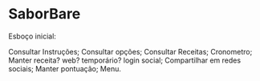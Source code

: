 SaborBare
=========

Esboço inicial:

Consultar Instruções;
Consultar opções;
Consultar Receitas;
Cronometro;
Manter receita? web? temporário?
login social;
Compartilhar em redes sociais;
Manter pontuação;
Menu.
